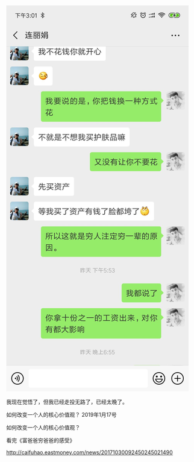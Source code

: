 

![](/assets/75279514268A5CA89A7B8881A8CE8109.jpg)

我现在觉悟了，但我已经走投无路了，已经太晚了。

如何改变一个人的核心价值观？
2019年1月17号

如何改变一个人的核心价值观？


看完《富爸爸穷爸爸的感受》



http://caifuhao.eastmoney.com/news/20171030092450245021490












































